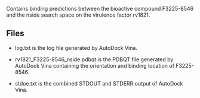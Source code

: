 Contains binding predictions between the bioactive compound F3225-8546 and the nside search space on the virulence factor rv1821.

## Files

- log.txt is the log file generated by AutoDock Vina.

- rv1821_F3225-8546_nside.pdbqt is the PDBQT file generated by AutoDock Vina containing the orientation and binding location of F3225-8546.

- stdoe.txt is the combined STDOUT and STDERR output of AutoDock Vina.

